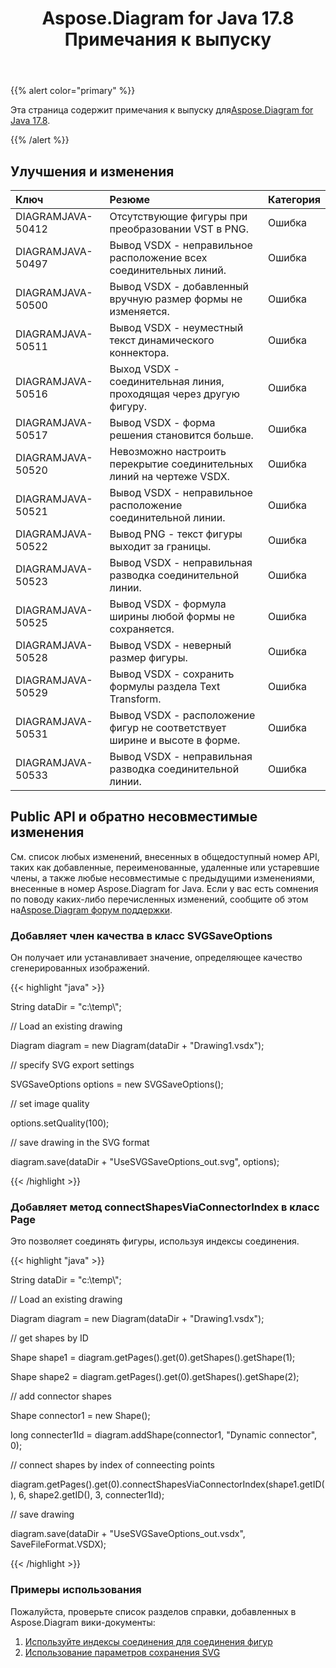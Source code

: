 ﻿---
title: Aspose.Diagram for Java 17.8 Примечания к выпуску
type: docs
weight: 50
url: /ru/java/aspose-diagram-for-java-17-8-release-notes/
---
{{% alert color="primary" %}} 

 Эта страница содержит примечания к выпуску для[Aspose.Diagram for Java 17.8](https://docs.aspose.com/diagram/java/aspose-diagram-for-java-17-8-release-notes/).

{{% /alert %}} 
## **Улучшения и изменения**

|**Ключ**|**Резюме**|**Категория**|
|:- |:- |:- |
|DIAGRAMJAVA-50412|Отсутствующие фигуры при преобразовании VST в PNG.|Ошибка|
|DIAGRAMJAVA-50497|Вывод VSDX - неправильное расположение всех соединительных линий.|Ошибка|
|DIAGRAMJAVA-50500|Вывод VSDX - добавленный вручную размер формы не изменяется.|Ошибка|
|DIAGRAMJAVA-50511|Вывод VSDX - неуместный текст динамического коннектора.|Ошибка|
|DIAGRAMJAVA-50516|Выход VSDX - соединительная линия, проходящая через другую фигуру.|Ошибка|
|DIAGRAMJAVA-50517|Вывод VSDX - форма решения становится больше.|Ошибка|
|DIAGRAMJAVA-50520|Невозможно настроить перекрытие соединительных линий на чертеже VSDX.|Ошибка|
|DIAGRAMJAVA-50521|Вывод VSDX - неправильное расположение соединительной линии.|Ошибка|
|DIAGRAMJAVA-50522|Вывод PNG - текст фигуры выходит за границы.|Ошибка|
|DIAGRAMJAVA-50523|Вывод VSDX - неправильная разводка соединительной линии.|Ошибка|
|DIAGRAMJAVA-50525|Вывод VSDX - формула ширины любой формы не сохраняется.|Ошибка|
|DIAGRAMJAVA-50528|Вывод VSDX - неверный размер фигуры.|Ошибка|
|DIAGRAMJAVA-50529|Вывод VSDX - сохранить формулы раздела Text Transform.|Ошибка|
|DIAGRAMJAVA-50531|Вывод VSDX - расположение фигур не соответствует ширине и высоте в форме.|Ошибка|
|DIAGRAMJAVA-50533|Вывод VSDX - неправильная разводка соединительной линии.|Ошибка|
## **Public API и обратно несовместимые изменения**
См. список любых изменений, внесенных в общедоступный номер API, таких как добавленные, переименованные, удаленные или устаревшие члены, а также любые несовместимые с предыдущими изменениями, внесенные в номер Aspose.Diagram for Java. Если у вас есть сомнения по поводу каких-либо перечисленных изменений, сообщите об этом на[Aspose.Diagram форум поддержки](https://forum.aspose.com/c/diagram/17).
### **Добавляет член качества в класс SVGSaveOptions**
Он получает или устанавливает значение, определяющее качество сгенерированных изображений.

{{< highlight "java" >}}

 String dataDir = "c:\\temp\\";

// Load an existing drawing

Diagram diagram = new Diagram(dataDir + "Drawing1.vsdx");

// specify SVG export settings

SVGSaveOptions options = new SVGSaveOptions();

// set image quality

options.setQuality(100);

// save drawing in the SVG format

diagram.save(dataDir + "UseSVGSaveOptions_out.svg", options);

{{< /highlight >}}
### **Добавляет метод connectShapesViaConnectorIndex в класс Page**
Это позволяет соединять фигуры, используя индексы соединения.

{{< highlight "java" >}}

 String dataDir = "c:\\temp\\";

// Load an existing drawing

Diagram diagram = new Diagram(dataDir + "Drawing1.vsdx");

// get shapes by ID

Shape shape1 = diagram.getPages().get(0).getShapes().getShape(1);

Shape shape2 = diagram.getPages().get(0).getShapes().getShape(2);

// add connector shapes

Shape connector1 = new Shape();

long connecter1Id = diagram.addShape(connector1, "Dynamic connector", 0);

// connect shapes by index of conneecting points

diagram.getPages().get(0).connectShapesViaConnectorIndex(shape1.getID(), 6, shape2.getID(), 3, connecter1Id);

// save drawing

diagram.save(dataDir + "UseSVGSaveOptions_out.vsdx", SaveFileFormat.VSDX);

{{< /highlight >}}
### **Примеры использования**
Пожалуйста, проверьте список разделов справки, добавленных в Aspose.Diagram вики-документы:

1. [Используйте индексы соединения для соединения фигур](https://docs.aspose.com/diagram/java/working-with-visio-shape-data/#use-connection-indexes-to-connect-shapes-programming-sample)
1. [Использование параметров сохранения SVG](https://docs.aspose.com/diagram/java/save-visio-document/#use-of-the-svg-save-options)
